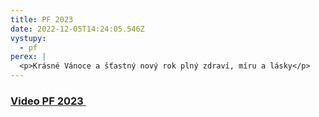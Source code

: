 ```yaml
---
title: PF 2023
date: 2022-12-05T14:24:05.546Z
vystupy:
  - pf
perex: |
  <p>Krásné Vánoce a šťastný nový rok plný zdraví, míru a lásky</p>
---
```

<h3><a href="https://www.ochrance.cz/aktualne/pf_2023/video_pf_2023_cz.mp4">Video PF 2023&nbsp;</a></h3>
